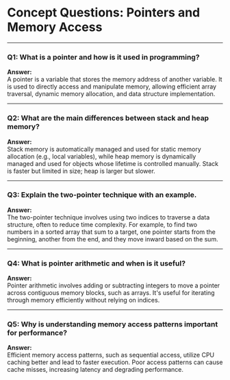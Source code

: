# Concept Questions: Pointers and Memory Access

---

### Q1: What is a pointer and how is it used in programming?

**Answer:**  
A pointer is a variable that stores the memory address of another variable. It is used to directly access and manipulate memory, allowing efficient array traversal, dynamic memory allocation, and data structure implementation.

---

### Q2: What are the main differences between stack and heap memory?

**Answer:**  
Stack memory is automatically managed and used for static memory allocation (e.g., local variables), while heap memory is dynamically managed and used for objects whose lifetime is controlled manually. Stack is faster but limited in size; heap is larger but slower.

---

### Q3: Explain the two-pointer technique with an example.

**Answer:**  
The two-pointer technique involves using two indices to traverse a data structure, often to reduce time complexity. For example, to find two numbers in a sorted array that sum to a target, one pointer starts from the beginning, another from the end, and they move inward based on the sum.

---

### Q4: What is pointer arithmetic and when is it useful?

**Answer:**  
Pointer arithmetic involves adding or subtracting integers to move a pointer across contiguous memory blocks, such as arrays. It's useful for iterating through memory efficiently without relying on indices.

---

### Q5: Why is understanding memory access patterns important for performance?

**Answer:**  
Efficient memory access patterns, such as sequential access, utilize CPU caching better and lead to faster execution. Poor access patterns can cause cache misses, increasing latency and degrading performance.
